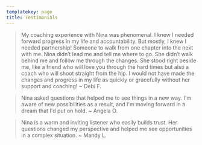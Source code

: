 ```yaml
---
templatekey: page
title: Testimonials
---
```

> My coaching experience with Nina was phenomenal. I knew I needed forward progress in my life and accountability. But mostly, I knew I needed partnership! Someone to walk from one chapter into the next with me. Nina didn’t lead me and tell me where to go. She didn’t walk behind me and follow me through the changes. She stood right beside me, like a friend who will love you through the hard times but also a coach who will shoot straight from the hip. I would not have made the changes and progress in my life as quickly or gracefully without her support and coaching! ~ Debi F.

> Nina asked questions that helped me to see things in a new way. I'm aware of new possibilities as a result, and I'm moving forward in a dream that I'd put on hold. ~ Angela O.

> Nina is a warm and inviting listener who easily builds trust. Her questions changed my perspective and helped me see opportunities in a complex situation. ~ Mandy L.
